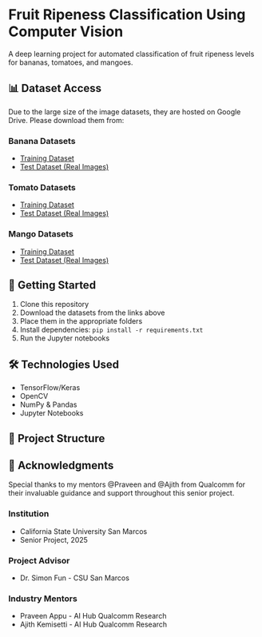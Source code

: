# Fruit Ripeness Classification Using Computer Vision

A deep learning project for automated classification of fruit ripeness levels for bananas, tomatoes, and mangoes.

## 📊 Dataset Access

Due to the large size of the image datasets, they are hosted on Google Drive. Please download them from:

### Banana Datasets
- [Training Dataset](https://drive.google.com/drive/folders/1ZjLtVzw1vWYu6wUKpURuuMnx7uUUR5YO?usp=sharing)
- [Test Dataset (Real Images)](https://drive.google.com/drive/folders/1y3N18kMhRgPZ6dhTgmBChsPhQPgtkUD9?usp=sharing)

### Tomato Datasets
- [Training Dataset](https://drive.google.com/drive/folders/1zowq-BrLtrx9C06kz_nDLIMJ3Xzz-b2i?usp=sharing)
- [Test Dataset (Real Images)](https://drive.google.com/drive/folders/1OZ2GDq5JSZc52q8HUcrJDF70KxlCAaDY?usp=sharing)

### Mango Datasets
- [Training Dataset](https://drive.google.com/drive/folders/1BA1rgisYGOZiqJUxUYpR3JZd2VVlda1n?usp=sharing)
- [Test Dataset (Real Images)](https://drive.google.com/drive/folders/12s6AI3RBVoF8B0LB10e92SV9kYXybf34?usp=sharing)

## 🚀 Getting Started

1. Clone this repository
2. Download the datasets from the links above
3. Place them in the appropriate folders
4. Install dependencies: `pip install -r requirements.txt`
5. Run the Jupyter notebooks

## 🛠️ Technologies Used

- TensorFlow/Keras
- OpenCV
- NumPy & Pandas
- Jupyter Notebooks

## 📁 Project Structure

## 🙏 Acknowledgments

Special thanks to my mentors @Praveen and @Ajith from Qualcomm for their invaluable guidance and support throughout this senior project.

### Institution
- California State University San Marcos
- Senior Project, 2025

### Project Advisor
- Dr. Simon Fun - CSU San Marcos

### Industry Mentors
- Praveen Appu - AI Hub Qualcomm Research
- Ajith Kemisetti - AI Hub Qualcomm Research
